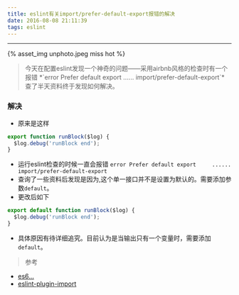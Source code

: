```yaml
---
title: eslint有关import/prefer-default-export报错的解决
date: 2016-08-08 21:11:39
tags: eslint
---
```


<hr>

{% asset_img unphoto.jpeg miss hot %}

<blockquote>
	今天在配置eslint发现一个神奇的问题——采用airbnb风格的检查时有一个报错
	*`error Prefer default export    ......     import/prefer-default-export`*
		查了半天资料终于发现如何解决。
	
</blockquote>

<!-- more -->

### 解决

*	原来是这样

```javascript
export function runBlock($log) {
  $log.debug('runBlock end');
}
```

*	运行eslint检查的时候一直会报错 `error Prefer default export     ......    import/prefer-default-export`
*	查询了一些资料后发现是因为,这个单一接口并不是设置为默认的。需要添加参数`default`。
* 更改后如下

```javascript
export default function runBlock($log) {
  $log.debug('runBlock end');
}
```

*	具体原因有待详细追究。目前认为是当输出只有一个变量时，需要添加`default`。


> 参考
*	[es6...](http://exploringjs.com/es6/ch_modules.html)
*	[eslint-plugin-import](https://github.com/benmosher/eslint-plugin-import/blob/master/docs/rules/prefer-default-export.md)

